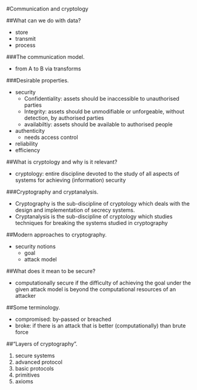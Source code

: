 #Communication and cryptology

##What can we do with data?

- store
- transmit
- process

###The communication model.

- from A to B via transforms

###Desirable properties.

- security
	- Confidentiality: assets should be inaccessible to unauthorised parties
	- Integrity: assets should be unmodifiable or unforgeable, without detection, by authorised parties
	- availabiltiy: assets should be available to authorised people
- authenticity
	- needs access control
- reliability
- efficiency

##What is cryptology and why is it relevant?

- cryptology: entire discipline devoted to the study of all aspects of systems for achieving (information) security

###Cryptography and cryptanalysis.

- Cryptography is the sub-discipline of cryptology which deals with the design and implementation of secrecy systems.
- Cryptanalysis is the sub-discipline of cryptology which studies techniques for breaking the systems studied in cryptography

##Modern approaches to cryptography.

- security notions
	- goal
	- attack model
	
##What does it mean to be secure?

- computationally secure if the difficulty of achieving the goal under the given attack model is beyond the computational resources of an attacker

##Some terminology.

- compromised: by-passed or breached
- broke: if there is an attack that is better (computationally) than brute force

##“Layers of cryptography”.

1. secure systems
1. advanced protocol
1. basic protocols
1. primitives
1. axioms
